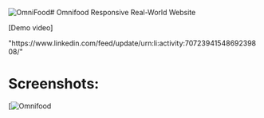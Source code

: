 ![OmniFood](https://github.com/Ayman-Sedik/Omnifood-Project/assets/87248906/ccf45f88-fafa-4d11-b4a2-61dcfaf3912e)# Omnifood
Responsive Real-World Website
<p>[Demo video]</p> "https://www.linkedin.com/feed/update/urn:li:activity:7072394154869239808/"

# Screenshots:

[![Omnifood](https://github.com/Ayman-Sedik/Omnifood-Project/assets/87248906/dac5bbca-e629-4066-8e43-37be926f1857)
